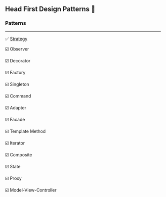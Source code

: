 ## Head First Design Patterns 📓

### Patterns
___

✅ [Strategy](chapter_1) 

☑️ Observer

☑️ Decorator

☑️ Factory

☑️ Singleton

☑️ Command

☑️ Adapter

☑️ Facade

☑️ Template Method

☑️ Iterator

☑️ Composite

☑️ State

☑️ Proxy

☑️ Model-View-Controller